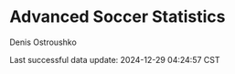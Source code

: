 # Advanced Soccer Statistics
Denis Ostroushko

<!-- gfm -->

Last successful data update: 2024-12-29 04:24:57 CST
